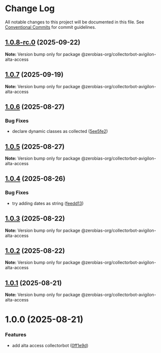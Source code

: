 # Change Log

All notable changes to this project will be documented in this file.
See [Conventional Commits](https://conventionalcommits.org) for commit guidelines.

## [1.0.8-rc.0](https://github.com/zerobias-org/collectorbot/compare/@zerobias-org/collectorbot-avigilon-alta-access@1.0.7...@zerobias-org/collectorbot-avigilon-alta-access@1.0.8-rc.0) (2025-09-22)

**Note:** Version bump only for package @zerobias-org/collectorbot-avigilon-alta-access





## [1.0.7](https://github.com/zerobias-org/collectorbot/compare/@zerobias-org/collectorbot-avigilon-alta-access@1.0.6...@zerobias-org/collectorbot-avigilon-alta-access@1.0.7) (2025-09-19)

**Note:** Version bump only for package @zerobias-org/collectorbot-avigilon-alta-access





## [1.0.6](https://github.com/zerobias-org/collectorbot/compare/@zerobias-org/collectorbot-avigilon-alta-access@1.0.5...@zerobias-org/collectorbot-avigilon-alta-access@1.0.6) (2025-08-27)


### Bug Fixes

* declare dynamic classes as collected ([5ee5fe2](https://github.com/zerobias-org/collectorbot/commit/5ee5fe23e85d957cbffbbee7ba20dbd5cf901fd8))





## [1.0.5](https://github.com/zerobias-org/collectorbot/compare/@zerobias-org/collectorbot-avigilon-alta-access@1.0.4...@zerobias-org/collectorbot-avigilon-alta-access@1.0.5) (2025-08-27)

**Note:** Version bump only for package @zerobias-org/collectorbot-avigilon-alta-access





## [1.0.4](https://github.com/zerobias-org/collectorbot/compare/@zerobias-org/collectorbot-avigilon-alta-access@1.0.3...@zerobias-org/collectorbot-avigilon-alta-access@1.0.4) (2025-08-26)


### Bug Fixes

* try adding dates as string ([feedd13](https://github.com/zerobias-org/collectorbot/commit/feedd13865eaa4e37d33dd63fa35a2cf9b561949))





## [1.0.3](https://github.com/zerobias-org/collectorbot/compare/@zerobias-org/collectorbot-avigilon-alta-access@1.0.2...@zerobias-org/collectorbot-avigilon-alta-access@1.0.3) (2025-08-22)

**Note:** Version bump only for package @zerobias-org/collectorbot-avigilon-alta-access





## [1.0.2](https://github.com/zerobias-org/collectorbot/compare/@zerobias-org/collectorbot-avigilon-alta-access@1.0.1...@zerobias-org/collectorbot-avigilon-alta-access@1.0.2) (2025-08-22)

**Note:** Version bump only for package @zerobias-org/collectorbot-avigilon-alta-access





## [1.0.1](https://github.com/zerobias-org/collectorbot/compare/@zerobias-org/collectorbot-avigilon-alta-access@1.0.0...@zerobias-org/collectorbot-avigilon-alta-access@1.0.1) (2025-08-21)

**Note:** Version bump only for package @zerobias-org/collectorbot-avigilon-alta-access





# 1.0.0 (2025-08-21)


### Features

* add alta access collectorbot ([0ff1e9d](https://github.com/zerobias-org/collectorbot/commit/0ff1e9dd559e1979113eadedca3ed954d56b0ea2))
